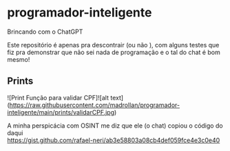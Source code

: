# programador-inteligente
Brincando com o ChatGPT

Este repositório é apenas pra descontrair (ou não ), com alguns testes que fiz pra demonstrar que não sei nada de programação e o tal do chat é bom mesmo!

## Prints

![Print Função para validar CPF]![alt text]  (https://raw.githubusercontent.com/madrollan/programador-inteligente/main/prints/validarCPF.jpg)

A minha perspicácia com OSINT me diz que ele (o chat) copiou o código do daqui  
https://gist.github.com/rafael-neri/ab3e58803a08cb4def059fce4e3c0e40
